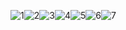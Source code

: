 ![1](C:\Users\xuanl\Desktop\1.png)![2](C:\Users\xuanl\Desktop\2.png)![3](C:\Users\xuanl\Desktop\3.png)![4](C:\Users\xuanl\Desktop\4.png)![5](C:\Users\xuanl\Desktop\5.png)![6](C:\Users\xuanl\Desktop\6.png)![7](C:\Users\xuanl\Desktop\7.png)